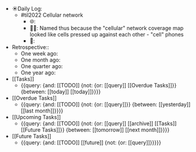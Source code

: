 - ☀️Daily Log:
    - #til2022 Cellular network
        - 🌐: 
        - 💁‍♂️: Named thus because the "cellular" network coverage map looked like cells pressed up against each other - "cell" phones
        - 🤔:
- Retrospective::
    - One week ago:
    - One month ago:
    - One quarter ago:
    - One year ago:
- [[Tasks]]
    - {{query: {and: [[TODO]] {not: {or: [[query]] [[Overdue Tasks]]}} {between: [[today]] [[today]]}}}}
- [[Overdue Tasks]]
    - {{query: {and: [[TODO]] {not: {or: [[query]]}} {between: [[yesterday]] [[last month]]}}}}
- [[Upcoming Tasks]]
    - {{query: {and: [[TODO]] {not: {or: [[query]] [[archive]] [[Tasks]] [[Future Tasks]]}} {between: [[tomorrow]] [[next month]]}}}}
- [[Future Tasks]]
    - {{query: {and: [[TODO]] [[future]] {not: {or: [[query]]}}}}}
